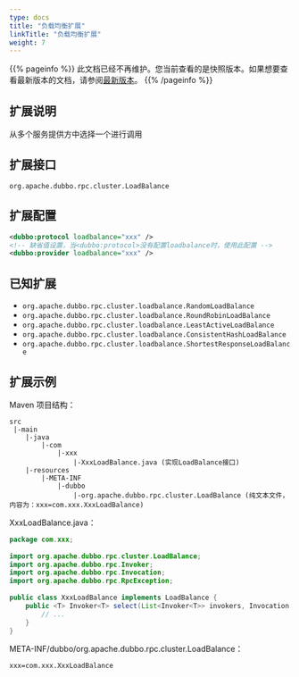 ```yaml
---
type: docs
title: "负载均衡扩展"
linkTitle: "负载均衡扩展"
weight: 7
---
```


{{% pageinfo %}} 此文档已经不再维护。您当前查看的是快照版本。如果想要查看最新版本的文档，请参阅[最新版本](/zh/docs3-v2/java-sdk/reference-manual/spi/description/load-balance/)。
{{% /pageinfo %}}

## 扩展说明

从多个服务提供方中选择一个进行调用

## 扩展接口

`org.apache.dubbo.rpc.cluster.LoadBalance`

## 扩展配置

```xml
<dubbo:protocol loadbalance="xxx" />
<!-- 缺省值设置，当<dubbo:protocol>没有配置loadbalance时，使用此配置 -->
<dubbo:provider loadbalance="xxx" />
```

## 已知扩展

* `org.apache.dubbo.rpc.cluster.loadbalance.RandomLoadBalance`
* `org.apache.dubbo.rpc.cluster.loadbalance.RoundRobinLoadBalance`
* `org.apache.dubbo.rpc.cluster.loadbalance.LeastActiveLoadBalance`
* `org.apache.dubbo.rpc.cluster.loadbalance.ConsistentHashLoadBalance`
* `org.apache.dubbo.rpc.cluster.loadbalance.ShortestResponseLoadBalance`

## 扩展示例

Maven 项目结构：

```
src
 |-main
    |-java
        |-com
            |-xxx
                |-XxxLoadBalance.java (实现LoadBalance接口)
    |-resources
        |-META-INF
            |-dubbo
                |-org.apache.dubbo.rpc.cluster.LoadBalance (纯文本文件，内容为：xxx=com.xxx.XxxLoadBalance)
```

XxxLoadBalance.java：

```java
package com.xxx;
 
import org.apache.dubbo.rpc.cluster.LoadBalance;
import org.apache.dubbo.rpc.Invoker;
import org.apache.dubbo.rpc.Invocation;
import org.apache.dubbo.rpc.RpcException; 
 
public class XxxLoadBalance implements LoadBalance {
    public <T> Invoker<T> select(List<Invoker<T>> invokers, Invocation invocation) throws RpcException {
        // ...
    }
}
```

META-INF/dubbo/org.apache.dubbo.rpc.cluster.LoadBalance：

```properties
xxx=com.xxx.XxxLoadBalance
```
